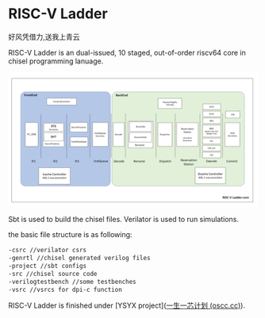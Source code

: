 # RISC-V Ladder

好风凭借力,送我上青云



RISC-V Ladder is an dual-issued, 10 staged, out-of-order riscv64 core in chisel programming lanuage.

![image-20230424133510727](./Ladder.assets/image-20230424133510727.png)

Sbt is used to build the chisel files. Verilator is used to run simulations.

the basic file structure is as following:

```
-csrc //verilator csrs
-genrtl //chisel generated verilog files
-project //sbt configs
-src //chisel source code
-verilogtestbench //some testbenches
-vsrc //vsrcs for dpi-c function
```

RISC-V Ladder is finished under  [YSYX project]([一生一芯计划 (oscc.cc)](https://ysyx.oscc.cc/)).